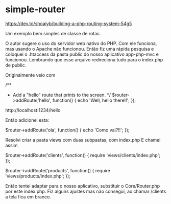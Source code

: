 # simple-router

https://dev.to/shoaiyb/building-a-php-routing-system-54g5

Um exemplo bem simples de classe de rotas.

O autor sugere o uso do servidor web nativo do PHP.
Com ele funciona, mas usando o Apache não funcionou.
Então fiz uma rápida pesquisa e coloquei o .htaccess da pasta public do nosso aplicativo app-php-mvc e funcionou.
Lembrando que esse arquivo redireciona tudo para o index.php de public.

Originalmente veio com

/**
 * Add a "hello" route that prints to the screen.
 */
$router->addRoute('hello', function() {
    echo 'Well, hello there!!';
});

http://localhost:1234/hello


Então adicionei esta:

$router->addRoute('ola', function() {
    echo 'Como vai?!!';
});


Resolvi criar a pasta views com duas subpastas, com index.php
E chamei assim

$router->addRoute('clients', function() {
    require 'views/clients/index.php';
});

$router->addRoute('products', function() {
    require 'views/products/index.php';
});


Então tentei adaptar para o nosso aplicativo, substituir o Core/Router.php por este index.php.
Fiz alguns ajustes mas não consegui, ao chamar /clients a tela fica em branco.


